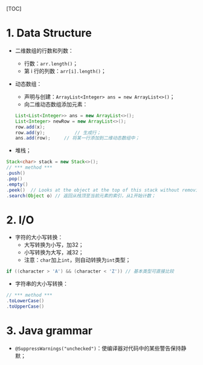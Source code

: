 [TOC]

# 1. Data Structure

- 二维数组的行数和列数：

  - 行数：`arr.length()`；
  - 第 i 行的列数：`arr[i].length()`；

- 动态数组：

  - 声明与创建：`ArrayList<Integer> ans = new ArrayList<>()`；
  - 向二维动态数组添加元素：

  ```java
  List<List<Integer>> ans = new ArrayList<>();
  List<Integer> newRow = new ArrayList<>();
  row.add(x);
  row.add(y);			// 生成行；
  ans.add(row);		// 将某一行添加到二维动态数组中；
  ```

  

- 堆栈；

```java
Stack<char> stack = new Stack<>();
// *** method ***
.push()
.pop()
.empty()
.peek()  // Looks at the object at the top of this stack without removing it from the stack.   
.search(Object o) // 返回从栈顶至当前元素的索引，从1开始计数；    
```



# 2. I/O

- 字符的大小写转换：
  - 大写转换为小写，加32；
  - 小写转换为大写，减32；
  - 注意：`char`加上`int`，则自动转换为`int`类型；

```java
if ((character > 'A') && (character < 'Z')) // 基本类型可直接比较
```

- 字符串的大小写转换：

```java
// *** method ***
.toLowerCase()
.toUpperCase()    
```



# 3. Java grammar

- `@SuppressWarnings("unchecked")`：使编译器对代码中的某些警告保持静默；